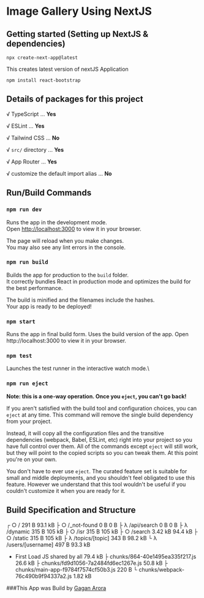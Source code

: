 # Image Gallery Using NextJS

## Getting started (Setting up NextJS & dependencies)

```
npx create-next-app@latest
```

This creates latest version of nextJS Application

```
npm install react-bootstrap
```

## Details of packages for this project

√ TypeScript ... **Yes**

√ ESLint ... **Yes**

√ Tailwind CSS ... **No**

√ `src/` directory ... **Yes**

√ App Router ... **Yes**

√ customize the default import alias ... **No**

## Run/Build Commands

### `npm run dev`

Runs the app in the development mode.\
Open [http://localhost:3000](http://localhost:3000) to view it in your browser.

The page will reload when you make changes.\
You may also see any lint errors in the console.

### `npm run build`

Builds the app for production to the `build` folder.\
It correctly bundles React in production mode and optimizes the build for the best performance.

The build is minified and the filenames include the hashes.\
Your app is ready to be deployed!

### `npm start`

Runs the app in final build form. Uses the build version of the app.
Open http://localhost:3000 to view it in your browser.

### `npm test`

Launches the test runner in the interactive watch mode.\

### `npm run eject`

**Note: this is a one-way operation. Once you `eject`, you can't go back!**

If you aren't satisfied with the build tool and configuration choices, you can `eject` at any time. This command will remove the single build dependency from your project.

Instead, it will copy all the configuration files and the transitive dependencies (webpack, Babel, ESLint, etc) right into your project so you have full control over them. All of the commands except `eject` will still work, but they will point to the copied scripts so you can tweak them. At this point you're on your own.

You don't have to ever use `eject`. The curated feature set is suitable for small and middle deployments, and you shouldn't feel obligated to use this feature. However we understand that this tool wouldn't be useful if you couldn't customize it when you are ready for it.

## Build Specification and Structure

┌ ○ / 291 B 93.1 kB
├ ○ /\_not-found 0 B 0 B
├ λ /api/search 0 B 0 B
├ λ /dynamic 315 B 105 kB
├ ○ /isr 315 B 105 kB
├ ○ /search 3.42 kB 94.4 kB
├ ○ /static 315 B 105 kB
├ λ /topics/[topic] 343 B 98.2 kB
└ λ /users/[username] 497 B 93.3 kB

- First Load JS shared by all 79.4 kB
  ├ chunks/864-40e1495ea335f217.js 26.6 kB
  ├ chunks/fd9d1056-7a2484fd6ec1267e.js 50.8 kB
  ├ chunks/main-app-f9784f7574cf50b3.js 220 B
  └ chunks/webpack-76c490b9f94337a2.js 1.82 kB

###This App was Build by <a href="https://www.gagan.click/" target="_blank">Gagan Arora</a>
